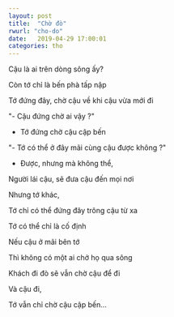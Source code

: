 ```yaml
---
layout: post
title:  "Chờ đò"
rwurl: "cho-do"
date:   2019-04-29 17:00:01
categories: tho
---
```

Cậu là ai trên dòng sông ấy?

Còn tớ chỉ là bến phà tấp nập

Tớ đứng đây, chờ cậu về khi cậu vừa mới đi

"- Cậu đứng chờ ai vậy ?"

- Tớ đứng chờ cậu cập bến

"- Tớ có thể ở đây mãi cùng cậu được không ?"

- Được, nhưng mà không thể,

Người lái cậu, sẽ đưa cậu đến mọi nơi

Nhưng tớ khác,

Tớ chỉ có thể đứng đây trông cậu từ xa

Tớ có thể chỉ là cố định

Nếu cậu ở mãi bên tớ

Thì không có một ai chở họ qua sông

Khách đi đò sẽ vẫn chờ cậu để đi

Và cậu đi,

Tớ vẫn chỉ chờ cậu cập bến...